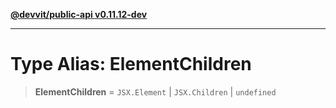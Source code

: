 [**@devvit/public-api v0.11.12-dev**](../../../../README.md)

---

# Type Alias: ElementChildren

> **ElementChildren** = `JSX.Element` \| `JSX.Children` \| `undefined`

